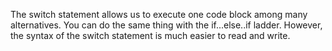 The switch statement allows us to execute one code block among many alternatives.
You can do the same thing with the if...else..if ladder. However, the syntax of the switch statement is much easier to read and write.
